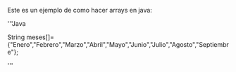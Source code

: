 Este es un ejemplo de como hacer arrays en java:

'''Java

String meses[]= {"Enero","Febrero","Marzo","Abril","Mayo","Junio","Julio","Agosto","Septiembre"};

'''
